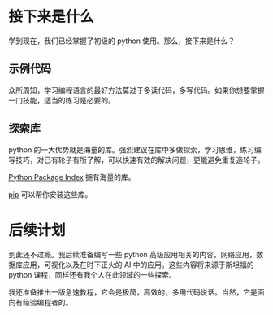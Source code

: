 # 接下来是什么

学到现在，我们已经掌握了初级的 python 使用。那么，接下来是什么？

## 示例代码

众所周知，学习编程语言的最好方法莫过于多读代码，多写代码。如果你想要掌握一门技能，适当的练习是必要的。

## 探索库

python 的一大优势就是海量的库。强烈建议在库中多做探索，学习思维，练习编写技巧，对已有轮子有所了解，可以快速有效的解决问题，更能避免重复造轮子。

[Python Package Index](http://pypi.python.org/pypi) 拥有海量的库。

[pip](http://www.pip-installer.org/en/latest/) 可以帮你安装这些库。

# 后续计划

到此还不过瘾。我后续准备编写一些 python 高级应用相关的内容，网络应用，数据库应用，可视化以及在时下正火的 AI 中的应用。这些内容将来源于斯坦福的 python 课程，同样还有我个人在此领域的一些探索。

我还准备推出一版急速教程，它会是极简，高效的，多用代码说话。当然，它是面向有经验编程者的。
